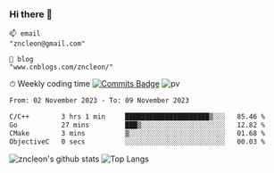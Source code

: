 ### Hi there 👋
```
📫 email
"zncleon@gmail.com"

🌱 blog
"www.cnblogs.com/zncleon/"
```

⏱ Weekly coding time
[![Commits Badge](https://badges.pufler.dev/commits/weekly/zncleon)](https://badges.pufler.dev)
![pv](https://pageview.vercel.app/?github_user=zncleon)

<!--START_SECTION:waka-->

```txt
From: 02 November 2023 - To: 09 November 2023

C/C++        3 hrs 1 min     █████████████████████▒░░░   85.46 %
Go           27 mins         ███▒░░░░░░░░░░░░░░░░░░░░░   12.82 %
CMake        3 mins          ▒░░░░░░░░░░░░░░░░░░░░░░░░   01.68 %
ObjectiveC   0 secs          ░░░░░░░░░░░░░░░░░░░░░░░░░   00.03 %
```

<!--END_SECTION:waka-->

![zncleon's github stats](https://github-readme-stats-psi-two-44.vercel.app/api?username=zncleon&show_icons=true&line_height=24&count_private=true&theme=vue)
![Top Langs](https://github-readme-stats-psi-two-44.vercel.app/api/top-langs/?username=zncleon&layout=compact&langs_count=8&theme=vue)

